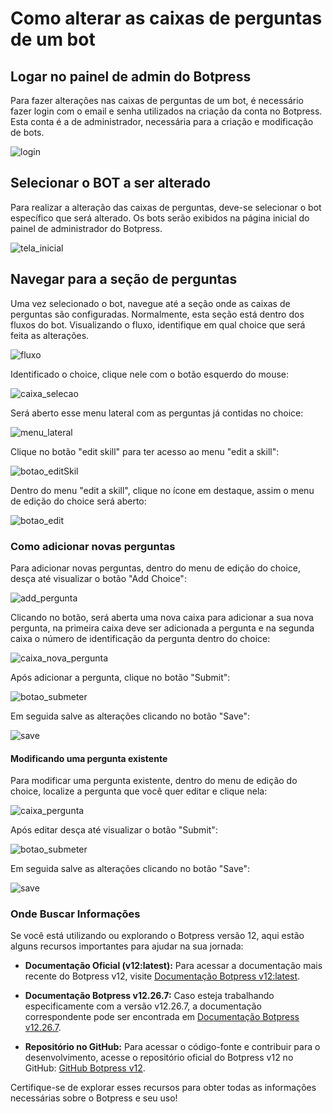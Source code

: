# Como alterar as caixas de perguntas de um bot

## Logar no painel de admin do Botpress

Para fazer alterações nas caixas de perguntas de um bot, é necessário fazer login com o email e senha utilizados na criação da conta no Botpress. Esta conta é a de administrador, necessária para a criação e modificação de bots.

![login](../images/login.png)

## Selecionar o BOT a ser alterado

Para realizar a alteração das caixas de perguntas, deve-se selecionar o bot específico que será alterado. Os bots serão exibidos na página inicial do painel de administrador do Botpress.

![tela_inicial](../images/imagens_texto/tela_inicial.jpg)

## Navegar para a seção de perguntas

Uma vez selecionado o bot, navegue até a seção onde as caixas de perguntas são configuradas. Normalmente, esta seção está dentro dos fluxos do bot. Visualizando o fluxo, identifique em qual choice que será feita as alterações.

![fluxo](../images/imagens_texto/fluxo.png)

Identificado o choice, clique nele com o botão esquerdo do mouse:

![caixa_selecao](../images/imagens_texto/caixa_selecao.png)

Será aberto esse menu lateral com as perguntas já contidas no choice:

![menu_lateral](../images/imagens_texto/menu_lateral.png)

Clique no botão "edit skill" para ter acesso ao menu "edit a skill":

![botao_editSkil](../images/imagens_texto/botao_editSkil.png)

Dentro do menu "edit a skill", clique no ícone em destaque, assim o menu de edição do choice será aberto:

![botao_edit](../images/imagens_texto/botao_edit.png)

### Como adicionar novas perguntas

Para adicionar novas perguntas, dentro do menu de edição do choice, desça até visualizar o botão "Add Choice": 

![add_pergunta](../images/imagens_texto/add_pergunta.png)

Clicando no botão, será aberta uma nova caixa para adicionar a sua nova pergunta, na primeira caixa deve ser adicionada a pergunta e na segunda caixa o número de identificação da pergunta dentro do choice:

![caixa_nova_pergunta](../images/imagens_texto/caixa_nova_pergunta.png)

Após adicionar a pergunta, clique no botão "Submit":

![botao_submeter](../images/imagens_texto/bota0_submeter.png)

Em seguida salve as alterações clicando no botão "Save":

![save](../images/imagens_texto/save.png)


#### Modificando uma pergunta existente

Para modificar uma pergunta existente, dentro do menu de edição do choice, localize a pergunta que você quer editar e clique nela:

![caixa_pergunta](../images/imagens_texto/caixa_pergunta.png)

Após editar desça até visualizar o botão "Submit":

![botao_submeter](../images/imagens_texto/bota0_submeter.png)

Em seguida salve as alterações clicando no botão "Save":

![save](../images/imagens_texto/save.png)

### Onde Buscar Informações

Se você está utilizando ou explorando o Botpress versão 12, aqui estão alguns recursos importantes para ajudar na sua jornada:

- **Documentação Oficial (v12:latest):** Para acessar a documentação mais recente do Botpress v12, visite [Documentação Botpress v12:latest](https://v12.botpress.com/).

- **Documentação Botpress v12.26.7:** Caso esteja trabalhando especificamente com a versão v12.26.7, a documentação correspondente pode ser encontrada em [Documentação Botpress v12.26.7](http://botpress-docs.s3-website-us-east-1.amazonaws.com/docs/introduction/).

- **Repositório no GitHub:** Para acessar o código-fonte e contribuir para o desenvolvimento, acesse o repositório oficial do Botpress v12 no GitHub: [GitHub Botpress v12](https://github.com/botpress/v12).

Certifique-se de explorar esses recursos para obter todas as informações necessárias sobre o Botpress e seu uso!